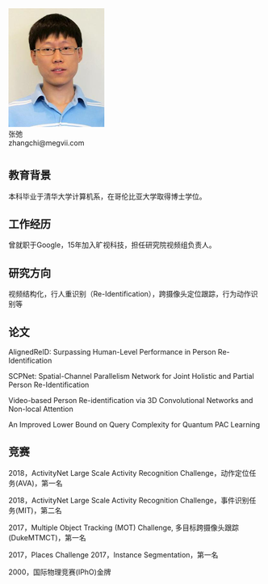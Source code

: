 <html xmlns="http://www.w3.org/1999/xhtml"><head><meta http-equiv="Content-Type" content="text/html; charset=UTF-8">
  
  <link rel="stylesheet" type="text/css" href="./style.css">
  <title>Chi Zhang @ Megvii</title>
<style>.ita-icon-0{background-position:-14px -17px}.ita-icon-1{background-position:-64px -17px}.ita-icon-2{background-position:-114px -17px}.ita-icon-3{background-position:-164px -17px}.ita-icon-4{background-position:-214px -17px}.ita-icon-5{background-position:-264px -17px}.ita-icon-6{background-position:-314px -17px}.ita-icon-7{background-position:-364px -17px}.ita-icon-8{background-position:-414px -17px}.ita-icon-9{background-position:-464px -17px}.ita-icon-10{background-position:-14px -67px}.ita-icon-11{background-position:-64px -67px}.ita-icon-12{background-position:-114px -67px}.ita-icon-13{background-position:-164px -67px}.ita-icon-14{background-position:-214px -67px}.ita-icon-15{background-position:-264px -67px}.ita-icon-16{background-position:-314px -67px}.ita-icon-17{background-position:-364px -67px}.ita-icon-18{background-position:-414px -67px}.ita-icon-19{background-position:-464px -67px}.ita-icon-20{background-position:-14px -117px}.ita-icon-21{background-position:-64px -117px}.ita-icon-22{background-position:-114px -117px}.ita-icon-23{background-position:-164px -117px}.ita-icon-24{background-position:-214px -117px}.ita-icon-25{background-position:-264px -117px}.ita-icon-26{background-position:-314px -117px}.ita-icon-27{background-position:-364px -117px}.ita-icon-28{background-position:-414px -117px}.ita-icon-29{background-position:-464px -117px}.ita-icon-30{background-position:-14px -167px}.ita-icon-31{background-position:-64px -167px}.ita-icon-32{background-position:-114px -167px}.ita-icon-33{background-position:-164px -167px}.ita-icon-34{background-position:-214px -167px}.ita-icon-35{background-position:-264px -167px}.ita-icon-36{background-position:-314px -167px}.ita-icon-37{background-position:-364px -167px}.ita-icon-38{background-position:-414px -167px}.ita-icon-39{background-position:-464px -167px}.ita-icon-40{background-position:-14px -217px}.ita-icon-41{background-position:-64px -217px}.ita-icon-42{background-position:-114px -217px}.ita-icon-43{background-position:-164px -217px}</style></head>
<body>
  <div class="container">
  <div class="header">
    <div id="photo">
      <img alt="zhangchi" src="./zhangchi.png">
    </div>
    <div>
      <div id="name">张弛 </div>
      <div id="email">zhangchi@megvii.com</div>
    </div>
    <div style="clear:both"></div>
  </div>
  <div class="main" id="resume">
    <h1></h1>
    <div class="indent">
    <h2>教育背景</h2>
        <div class="indent">
            <p>
            本科毕业于清华大学计算机系，在哥伦比亚大学取得博士学位。
            </p>
        </div>
    <h2>工作经历</h2>
        <div class="indent">
            <p>
            曾就职于Google，15年加入旷视科技，担任研究院视频组负责人。
            </p>
        </div>
    <h2>研究方向</h2>
        <div class="indent">
            <p>
            视频结构化，行人重识别（Re-Identification），跨摄像头定位跟踪，行为动作识别等
            </p>
        </div>
    <h2>论文</h2>
        <div class="indent">
        <p>AlignedReID: Surpassing Human-Level Performance in Person Re-Identification</p>
        <p>SCPNet: Spatial-Channel Parallelism Network for Joint Holistic and Partial Person Re-Identification</p>
        <p>Video-based Person Re-identification via 3D Convolutional Networks and Non-local Attention</p>
        <p>An Improved Lower Bound on Query Complexity for Quantum PAC Learning</h3>
        </div>
     <h2>竞赛</h2>
        <div class="indent">
        <p> 2018，ActivityNet Large Scale Activity Recognition Challenge，动作定位任务(AVA)，第一名</p>
        <p> 2018，ActivityNet Large Scale Activity Recognition Challenge，事件识别任务(MIT)，第二名</p>
        <p> 2017，Multiple Object Tracking (MOT) Challenge, 多目标跨摄像头跟踪(DukeMTMCT)，第一名</p>
        <p> 2017，Places Challenge 2017，Instance Segmentation，第一名</p>
        <p> 2000，国际物理竞赛(IPhO)金牌</p>
   </div>
  </div>
  <div class="footer">
  </div>
  </div>

<iframe frameborder="0" scrolling="no" style="border: 0px; display: none; background-color: transparent;"></iframe><div id="GOOGLE_INPUT_CHEXT_FLAG" input="zh-t-i0-pinyin" input_stat="{&quot;tlang&quot;:false,&quot;tsbc&quot;:true,&quot;pun&quot;:false,&quot;mk&quot;:false,&quot;ss&quot;:true}" style="display: none;"></div><iframe frameborder="0" scrolling="no" style="border: 0px; box-sizing: content-box; width: 152px; height: 29px; box-shadow: rgba(0, 0, 0, 0.2) 0px 2px 4px 0px; z-index: 2147483643; margin: 0px; position: fixed; left: 1238px; top: 595px; background-color: transparent;"></iframe><iframe frameborder="0" scrolling="no" style="border: 0px; box-sizing: content-box; width: 67px; height: 66px; box-shadow: rgba(0, 0, 0, 0.2) 0px 4px 16px 0px; z-index: 2147483644; margin: 0px; position: absolute; display: none; background-color: transparent;"></iframe><div class="ita-isv" style="display: none;"></div></body></html>
